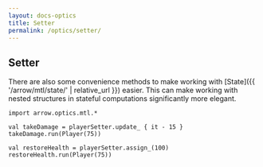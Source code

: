 ```yaml
---
layout: docs-optics
title: Setter
permalink: /optics/setter/
---
```


## Setter

There are also some convenience methods to make working with [State]({{ '/arrow/mtl/state/' | relative_url }}) easier.
This can make working with nested structures in stateful computations significantly more elegant.

```kotlin:ank
import arrow.optics.mtl.*

val takeDamage = playerSetter.update_ { it - 15 }
takeDamage.run(Player(75))
```

```kotlin:ank
val restoreHealth = playerSetter.assign_(100)
restoreHealth.run(Player(75))
```

